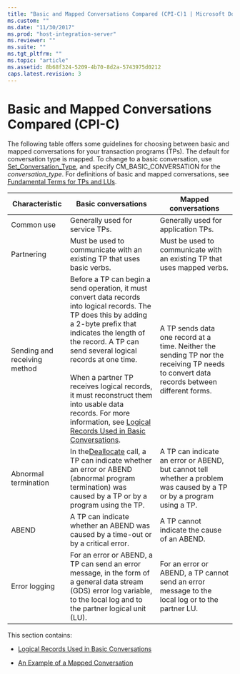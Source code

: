 ```yaml
---
title: "Basic and Mapped Conversations Compared (CPI-C)1 | Microsoft Docs"
ms.custom: ""
ms.date: "11/30/2017"
ms.prod: "host-integration-server"
ms.reviewer: ""
ms.suite: ""
ms.tgt_pltfrm: ""
ms.topic: "article"
ms.assetid: 8b68f324-5209-4b70-8d2a-5743975d0212
caps.latest.revision: 3
---
```

# Basic and Mapped Conversations Compared (CPI-C)
The following table offers some guidelines for choosing between basic and mapped conversations for your transaction programs (TPs). The default for conversation type is mapped. To change to a basic conversation, use [Set_Conversation_Type](../core/set-conversation-type-cpi-c-2.md), and specify CM_BASIC_CONVERSATION for the *conversation_type*. For definitions of basic and mapped conversations, see [Fundamental Terms for TPs and LUs](../core/fundamental-terms-for-tps-and-lus-cpi-c-1.md).  
  
|Characteristic|Basic conversations|Mapped conversations|  
|--------------------|-------------------------|--------------------------|  
|Common use|Generally used for service TPs.|Generally used for application TPs.|  
|Partnering|Must be used to communicate with an existing TP that uses basic verbs.|Must be used to communicate with an existing TP that uses mapped verbs.|  
|Sending and receiving method|Before a TP can begin a send operation, it must convert data records into logical records. The TP does this by adding a 2-byte prefix that indicates the length of the record. A TP can send several logical records at one time.<br /><br /> When a partner TP receives logical records, it must reconstruct them into usable data records. For more information, see [Logical Records Used in Basic Conversations](../core/logical-records-used-in-basic-conversations-cpi-c-1.md).|A TP sends data one record at a time. Neither the sending TP nor the receiving TP needs to convert data records between different forms.|  
|Abnormal termination|In the[Deallocate](../core/deallocate-cpi-c-2.md) call, a TP can indicate whether an error or ABEND (abnormal program termination) was caused by a TP or by a program using the TP.|A TP can indicate an error or ABEND, but cannot tell whether a problem was caused by a TP or by a program using a TP.|  
|ABEND|A TP can indicate whether an ABEND was caused by a time-out or by a critical error.|A TP cannot indicate the cause of an ABEND.|  
|Error logging|For an error or ABEND, a TP can send an error message, in the form of a general data stream (GDS) error log variable, to the local log and to the partner logical unit (LU).|For an error or ABEND, a TP cannot send an error message to the local log or to the partner LU.|  
  
 This section contains:  
  
-   [Logical Records Used in Basic Conversations](../core/logical-records-used-in-basic-conversations-cpi-c-1.md)  
  
-   [An Example of a Mapped Conversation](../core/an-example-of-a-mapped-conversation-cpi-c-2.md)